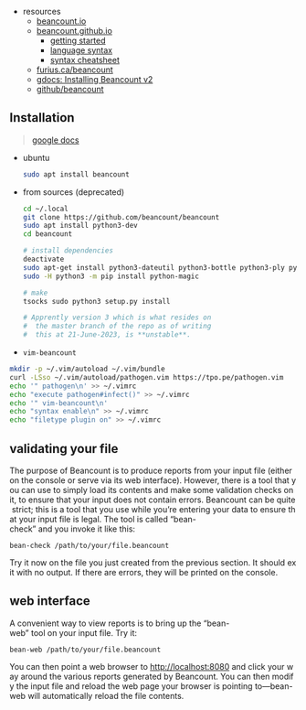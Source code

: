 * resources
	* [beancount.io](https://beancount.io/)
	* [beancount.github.io](https://beancount.github.io/)
		* [getting started](https://beancount.github.io/docs/beancount_cheat_sheet.html)
		* [language syntax](https://beancount.github.io/docs/beancount_language_syntax.html)
		* [syntax cheatsheet](https://beancount.github.io/docs/beancount_cheat_sheet.html)
	* [furius.ca/beancount](https://furius.ca/beancount/)
	* [gdocs: Installing Beancount v2](https://docs.google.com/document/d/1FqyrTPwiHVLyncWTf3v5TcooCu9z5JRX8Nm41lVZi0U/edit)
	* [github/beancount](https://github.com/beancount/beancount/)

## Installation
> [google docs](https://docs.google.com/document/d/1FqyrTPwiHVLyncWTf3v5TcooCu9z5JRX8Nm41lVZi0U/edit)
* ubuntu
	```bash
	sudo apt install beancount
	```
* from sources (deprecated)
	```bash
	cd ~/.local
	git clone https://github.com/beancount/beancount
	sudo apt install python3-dev
	cd beancount
	
	# install dependencies
	deactivate
	sudo apt-get install python3-dateutil python3-bottle python3-ply python3-lxml python3-bs4
	sudo -H python3 -m pip install python-magic
	
	# make
	tsocks sudo python3 setup.py install
	
	# Apprently version 3 which is what resides on
	#  the master branch of the repo as of writing
	#  this at 21-June-2023, is **unstable**.
	```
* `vim-beancount`
```bash
mkdir -p ~/.vim/autoload ~/.vim/bundle
curl -LSso ~/.vim/autoload/pathogen.vim https://tpo.pe/pathogen.vim
echo '" pathogen\n' >> ~/.vimrc
echo "execute pathogen#infect()" >> ~/.vimrc
echo '" vim-beancount\n'
echo "syntax enable\n" >> ~/.vimrc
echo "filetype plugin on" >> ~/.vimrc
```

## validating your file
The purpose of Beancount is to produce reports from your input file (either on the console or serve via its web interface). However, there is a tool that you can use to simply load its contents and make some validation checks on it, to ensure that your input does not contain errors. Beancount can be quite strict; this is a tool that you use while you’re entering your data to ensure that your input file is legal. The tool is called “bean-check” and you invoke it like this:

```
bean-check /path/to/your/file.beancount
```

Try it now on the file you just created from the previous section. It should exit with no output. If there are errors, they will be printed on the console.

## web interface
A convenient way to view reports is to bring up the “bean-web” tool on your input file. Try it:

```
bean-web /path/to/your/file.beancount
```

You can then point a web browser to [http://localhost:8080](http://localhost:8080/) and click your way around the various reports generated by Beancount. You can then modify the input file and reload the web page your browser is pointing to—bean-web will automatically reload the file contents.

